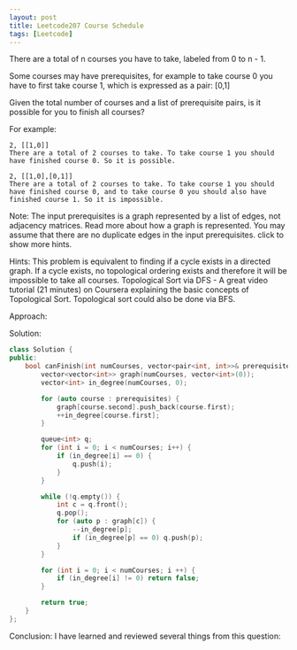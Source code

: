 ```yaml
---
layout: post
title: Leetcode207 Course Schedule
tags: [Leetcode]
---
```

There are a total of n courses you have to take, labeled from 0 to n - 1.

Some courses may have prerequisites, for example to take course 0 you have to first take course 1, which is expressed as a pair: [0,1]

Given the total number of courses and a list of prerequisite pairs, is it possible for you to finish all courses?

<!--excerpt-->

For example:

```
2, [[1,0]]
There are a total of 2 courses to take. To take course 1 you should have finished course 0. So it is possible.
```

```
2, [[1,0],[0,1]]
There are a total of 2 courses to take. To take course 1 you should have finished course 0, and to take course 0 you should also have finished course 1. So it is impossible.
```

Note:
The input prerequisites is a graph represented by a list of edges, not adjacency matrices. Read more about how a graph is represented.
You may assume that there are no duplicate edges in the input prerequisites.
click to show more hints.

Hints:
This problem is equivalent to finding if a cycle exists in a directed graph. If a cycle exists, no topological ordering exists and therefore it will be impossible to take all courses.
Topological Sort via DFS - A great video tutorial (21 minutes) on Coursera explaining the basic concepts of Topological Sort.
Topological sort could also be done via BFS.


Approach:


Solution:

```C++
class Solution {
public:
    bool canFinish(int numCourses, vector<pair<int, int>>& prerequisites) {
        vector<vector<int>> graph(numCourses, vector<int>(0));
        vector<int> in_degree(numCourses, 0);

        for (auto course : prerequisites) {
            graph[course.second].push_back(course.first);
            ++in_degree[course.first];
        }

        queue<int> q;
        for (int i = 0; i < numCourses; i++) {
            if (in_degree[i] == 0) {
                q.push(i);
            }
        }

        while (!q.empty()) {
            int c = q.front();
            q.pop();
            for (auto p : graph[c]) {
                --in_degree[p];
                if (in_degree[p] == 0) q.push(p);
            }
        }

        for (int i = 0; i < numCourses; i ++) {
            if (in_degree[i] != 0) return false;
        }

        return true;
    }
};
```

Conclusion:
I have learned and reviewed several things from this question: